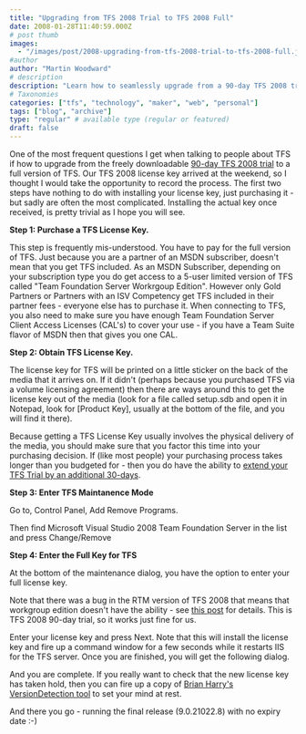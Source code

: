 ```yaml
---
title: "Upgrading from TFS 2008 Trial to TFS 2008 Full"
date: 2008-01-28T11:40:59.000Z
# post thumb
images:
  - "/images/post/2008-upgrading-from-tfs-2008-trial-to-tfs-2008-full.jpg"
#author
author: "Martin Woodward"
# description
description: "Learn how to seamlessly upgrade from a 90-day TFS 2008 trial to the full version with key purchasing tips and installation steps."
# Taxonomies
categories: ["tfs", "technology", "maker", "web", "personal"]
tags: ["blog", "archive"]
type: "regular" # available type (regular or featured)
draft: false
---
```

One of the most frequent questions I get when talking to people about TFS if how to upgrade from the freely downloadable [90-day TFS 2008 trial](http://www.microsoft.com/downloads/details.aspx?FamilyID=B0155166-B0A3-436E-AC95-37D7E39A440C&displaylang=en) to a full version of TFS.  Our TFS 2008 license key arrived at the weekend, so I thought I would take the opportunity to record the process.  The first two steps have nothing to do with installing your license key, just purchasing it - but sadly are often the most complicated.  Installing the actual key once received, is pretty trivial as I hope you will see. 

**Step 1:  Purchase a TFS License Key.** 

This step is frequently mis-understood.  You have to pay for the full version of TFS.  Just because you are a partner of an MSDN subscriber, doesn't mean that you get TFS included.  As an MSDN Subscriber, depending on your subscription type you do get access to a 5-user limited version of TFS called "Team Foundation Server Workrgoup Edition".  However only Gold Partners or Partners with an ISV Competency get TFS included in their partner fees - everyone else has to purchase it.  When connecting to TFS, you also need to make sure you have enough Team Foundation Server Client Access Licenses (CAL's) to cover your use - if you have a Team Suite flavor of MSDN then that gives you one CAL. 

**Step 2: Obtain TFS License Key.** 

The license key for TFS will be printed on a little sticker on the back of the media that it arrives on.  If it didn't (perhaps because you purchased TFS via a volume licensing agreement) then there are ways around this to get the license key out of the media (look for a file called setup.sdb and open it in Notepad, look for [Product Key], usually at the bottom of the file, and you will find it there).  

Because getting a TFS License Key usually involves the physical delivery of the media, you should make sure that you factor this time into your purchasing decision.  If (like most people) your purchasing process takes longer than you budgeted for - then you do have the ability to [extend your TFS Trial by an additional 30-days](http://blogs.msdn.com/bharry/archive/2008/01/15/checking-your-tfs-version-and-extending-trials.aspx). 

**Step 3: Enter TFS Maintanence Mode** 

Go to, Control Panel, Add Remove Programs. 

 [](http://www.woodwardweb.com/WindowsLiveWriter/UpgradingfromTFS2008TrialtoTFS2008Full_A42E/sshot-1_3.png)  

Then find Microsoft Visual Studio 2008 Team Foundation Server in the list and press Change/Remove 

[](http://www.woodwardweb.com/WindowsLiveWriter/UpgradingfromTFS2008TrialtoTFS2008Full_A42E/sshot-2_2.png)  

**Step 4: Enter the Full Key for TFS** 

At the bottom of the maintenance dialog, you have the option to enter your full license key.   

[](http://www.woodwardweb.com/WindowsLiveWriter/UpgradingfromTFS2008TrialtoTFS2008Full_A42E/sshot-3_2.png)  

Note that there was a bug in the RTM version of TFS 2008 that means that workgroup edition doesn't have the ability - see [this post](http://blogs.msdn.com/bharry/archive/2008/01/15/how-to-i-upgrade-to-a-proper-version-of-tfs-2008.aspx) for details.  This is TFS 2008 90-day trial, so it works just fine for us. 

Enter your license key and press Next.  Note that this will install the license key and fire up a command window for a few seconds while it restarts IIS for the TFS server.  Once you are finished, you will get the following dialog. 

[](http://www.woodwardweb.com/WindowsLiveWriter/UpgradingfromTFS2008TrialtoTFS2008Full_A42E/sshot-4_2.png) 

And you are complete.  If you really want to check that the new license key has taken hold, then you can fire up a copy of [Brian Harry's VersionDetection tool](http://blogs.msdn.com/bharry/archive/2008/01/15/checking-your-tfs-version-and-extending-trials.aspx) to set your mind at rest. 

[](http://www.woodwardweb.com/WindowsLiveWriter/UpgradingfromTFS2008TrialtoTFS2008Full_A42E/sshot-5_2.png)  

And there you go - running the final release (9.0.21022.8) with no expiry date :-)